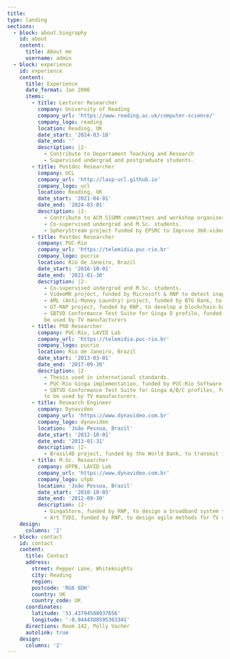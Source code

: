 ```yaml
---
title:
type: landing
sections:
  - block: about.biography
    id: about
    content:
      title: About me
      username: admin
  - block: experience
    id: experience
    content:
      title: Experience
      date_format: Jan 2006
      items:
        - title: Lecturer Researcher
          company: University of Reading
          company_url: 'https://www.reading.ac.uk/computer-science/'
          company_logo: reading
          location: Reading, UK
          date_start: '2024-03-18'
          date_end: ''
          description: |2-
            - Contribute to Departament Teaching and Research
            - Supervised undergrad and postgraduate students.
        - title: Postdoc Researcher
          company: UCL
          company_url: 'http://lasp-ucl.github.io'
          company_logo: ucl
          location: Reading, UK
          date_start: '2021-04-01'
          date_end: '2024-03-01'
          description: |2-
            - Contribute to ACM SIGMM committees and workshop organiser;
            - Co-supervised undergrad and M.Sc. students.
            - SpheryStream project funded by EPSRC to Improve 360-video streaming with profile-based methods
        - title: Postdoc Researcher
          company: PUC-Rio
          company_url: 'https://telemidia.puc-rio.br'
          company_logo: pucrio
          location: Rio de Janeiro, Brazil
          date_start: '2016-10-01'
          date_end: '2021-01-30'
          description: |2-
            - Co-supervised undergrad and M.Sc. students.
            - VideoMR project, funded by Microsoft & RNP to detect inappropriate content in video scenes;
            - AML (Anti-Money Laundry) project, funded by BTG Bank, to detect financial transaction risk and anomaly detection.
            - GT-RAP project, funded by RNP, to develop a blockchain-based system for academic certificates.
            - SBTVD Conformance Test Suite for Ginga D profile, funded by the Brazilian Ministry of Science and Technology, to
            be used by TV manufacturers
        - title: PhD Researcher
          company: PUC-Rio, LAVID Lab
          company_url: 'https://telemidia.puc-rio.br'
          company_logo: pucrio
          location: Rio de Janeiro, Brazil
          date_start: '2013-03-01'
          date_end: '2017-09-30'
          description: |2-
            - Thesis used in international standards.
            - PUC-Rio Ginga implementation, funded by PUC-Rio Software Licenses, to be used by TV manufacturers;
            - SBTVD Conformance Test Suite for Ginga A/B/C profiles, funded by the Brazilian Ministry of Science and Technology,
            to be used by TV manufacturers.
        - title: Research Engineer
          company: Dynavideo
          company_url: 'https://www.dynavideo.com.br'
          company_logo: dynavideo
          location: 'João Pessoa, Brazil'
          date_start: '2012-10-01'
          date_end: '2013-01-31'
          description: |2-
            - Brasil4D project, funded by the World Bank, to transmit interactive TV content with social features to low-income families.
        - title: M.Sc. Researcher
          company: UFPB, LAVID Lab
          company_url: 'https://www.dynavideo.com.br'
          company_logo: ufpb
          location: 'João Pessoa, Brazil'
          date_start: '2010-10-03'
          date_end: '2012-09-30'
          description: |2-
            - GingaStore, funded by RNP, to design a broadband system to deliver TV applications.
            - Art TVDI, funded by RNP, to design agile methods for TV application development.
    design:
      columns: '2'
  - block: contact
    id: contact
    content:
      title: Contact
      address:
        street: Pepper Lane, Whiteknights
        city: Reading
        region:
        postcode: 'RG6 6DH'
        country: UK
        country_code: UK
      coordinates:
        latitude: '51.43794508937656' 
        longitude: '-0.9444388595363341'
      directions: Room 142, Polly Vacher
      autolink: true
    design:
      columns: '2'
---
```

